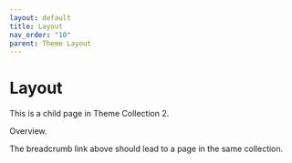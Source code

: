 ```yaml
---
layout: default
title: Layout
nav_order: "10"
parent: Theme Layout
---
```


# Layout

This is a child page in Theme Collection 2.

Overview.  

The breadcrumb link above should lead to a page in the same collection.
